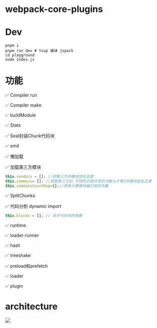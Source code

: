 # webpack-core-plugins

# Dev

```shell
pnpm i
pnpm run dev # tsup 编译 jspack
cd playground
node index.js
```

# 功能

✅ Compiler run

✅ Compiler make

✅ buildModule

✅ Stats

✅ Seal封装Chunk代码块

✅ emit

✅ 懒加载

✅ 加载第三方模块

```js
this.vendors = []; //把第三方的模块放在这里
this.commons= []; //把是第三方的,不同的页面共享的次数大于等2的模块放在这里
this.commonsCountMap={};//用来计算模块被引用的次数
```

✅ SplitChunks

✅ 代码分割 dynamic import

```js
this.blocks = []; // 异步代码块的依赖
```

✅ runtime

✅ loader-runner

✅ hash

✅ treeshake

✅ preload和prefetch

✅ loader

✅ plugin


# architecture

<img src="./workflow.webp" />
